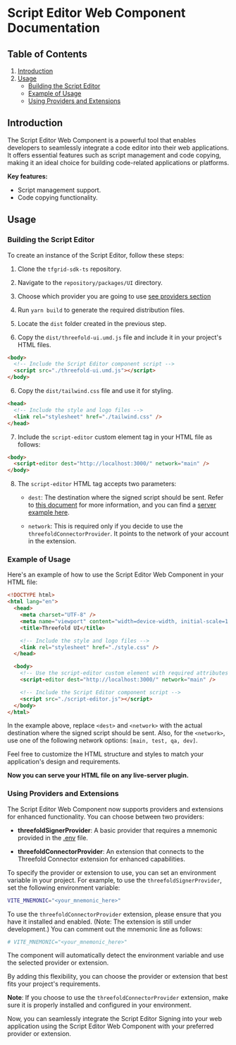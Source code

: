 # Script Editor Web Component Documentation

## Table of Contents

1. [Introduction](#introduction)
2. [Usage](#usage)
   - [Building the Script Editor](#building-the-script-editor)
   - [Example of Usage](#example-of-usage)
   - [Using Providers and Extensions](#using-providers-and-extensions)

## Introduction

The Script Editor Web Component is a powerful tool that enables developers to seamlessly integrate a code editor into their web applications. It offers essential features such as script management and code copying, making it an ideal choice for building code-related applications or platforms.

**Key features:**

- Script management support.
- Code copying functionality.

## Usage

### Building the Script Editor

To create an instance of the Script Editor, follow these steps:

1. Clone the `tfgrid-sdk-ts` repository.

2. Navigate to the `repository/packages/UI` directory.

3. Choose which provider you are going to use [see providers section](#using-providers-and-extensions)

4. Run `yarn build` to generate the required distribution files.

5. Locate the `dist` folder created in the previous step.

6. Copy the `dist/threefold-ui.umd.js` file and include it in your project's HTML files.

```html
<body>
  <!-- Include the Script Editor component script -->
  <script src="./threefold-ui.umd.js"></script>
</body>
```

6. Copy the `dist/tailwind.css` file and use it for styling.

```html
<head>
  <!-- Include the style and logo files -->
  <link rel="stylesheet" href="./tailwind.css" />
</head>
```

7. Include the `script-editor` custom element tag in your HTML file as follows:

```html
<body>
  <script-editor dest="http://localhost:3000/" network="main" />
</body>
```

8. The `script-editor` HTML tag accepts two parameters:

   - `dest`: The destination where the signed script should be sent. Refer to [this document](./server_verification.md) for more information, and you can find a [server example here](../examples/server-example/).

   - `network`: This is required only if you decide to use the `threefoldConnectorProvider`. It points to the network of your account in the extension.

### Example of Usage

Here's an example of how to use the Script Editor Web Component in your HTML file:

```html
<!DOCTYPE html>
<html lang="en">
  <head>
    <meta charset="UTF-8" />
    <meta name="viewport" content="width=device-width, initial-scale=1.0" />
    <title>Threefold UI</title>

    <!-- Include the style and logo files -->
    <link rel="stylesheet" href="./style.css" />
  </head>

  <body>
    <!-- Use the script-editor custom element with required attributes -->
    <script-editor dest="http://localhost:3000/" network="main" />

    <!-- Include the Script Editor component script -->
    <script src="./script-editor.js"></script>
  </body>
</html>
```

In the example above, replace `<dest>` and `<network>` with the actual destination where the signed script should be sent. Also, for the `<network>`, use one of the following network options: `[main, test, qa, dev]`.

Feel free to customize the HTML structure and styles to match your application's design and requirements.

**Now you can serve your HTML file on any live-server plugin.**

### Using Providers and Extensions

The Script Editor Web Component now supports providers and extensions for enhanced functionality. You can choose between two providers:

- **threefoldSignerProvider**: A basic provider that requires a mnemonic provided in the [.env](../.env) file.

- **threefoldConnectorProvider**: An extension that connects to the Threefold Connector extension for enhanced capabilities.

To specify the provider or extension to use, you can set an environment variable in your project. For example, to use the `threefoldSignerProvider`, set the following environment variable:

```bash
VITE_MNEMONIC="<your_mnemonic_here>"
```

To use the `threefoldConnectorProvider` extension, please ensure that you have it installed and enabled. (Note: The extension is still under development.) You can comment out the mnemonic line as follows:

```bash
# VITE_MNEMONIC="<your_mnemonic_here>"
```

The component will automatically detect the environment variable and use the selected provider or extension.

By adding this flexibility, you can choose the provider or extension that best fits your project's requirements.

**Note**: If you choose to use the `threefoldConnectorProvider` extension, make sure it is properly installed and configured in your environment.

Now, you can seamlessly integrate the Script Editor Signing into your web application using the Script Editor Web Component with your preferred provider or extension.

